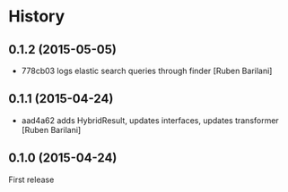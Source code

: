 History
=======

0.1.2 (2015-05-05)
------------------

- 778cb03 logs elastic search queries through finder [Ruben Barilani]


0.1.1 (2015-04-24)
------------------

- aad4a62 adds HybridResult, updates interfaces, updates transformer [Ruben Barilani]


0.1.0 (2015-04-24)
------------------

First release
